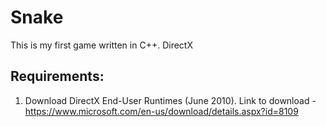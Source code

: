 # Snake
This is my first game written in С++. DirectX

## Requirements:
1) Download DirectX End-User Runtimes (June 2010).
Link to download - https://www.microsoft.com/en-us/download/details.aspx?id=8109
